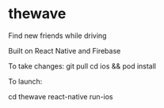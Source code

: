 # thewave

Find new friends while driving


Built on React Native and Firebase

To take changes:
  git pull
  cd ios && pod install
  
To launch:

  cd thewave
  react-native run-ios
